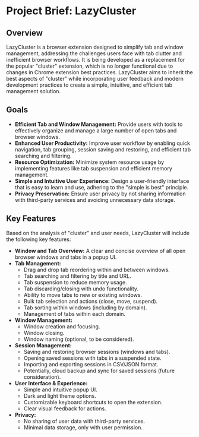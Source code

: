 # Project Brief: LazyCluster

## Overview

LazyCluster is a browser extension designed to simplify tab and window management, addressing the challenges users face with tab clutter and inefficient browser workflows.  It is being developed as a replacement for the popular "cluster" extension, which is no longer functional due to changes in Chrome extension best practices. LazyCluster aims to inherit the best aspects of "cluster" while incorporating user feedback and modern development practices to create a simple, intuitive, and efficient tab management solution.

## Goals

- **Efficient Tab and Window Management:** Provide users with tools to effectively organize and manage a large number of open tabs and browser windows.
- **Enhanced User Productivity:** Improve user workflow by enabling quick navigation, tab grouping, session saving and restoring, and efficient tab searching and filtering.
- **Resource Optimization:** Minimize system resource usage by implementing features like tab suspension and efficient memory management.
- **Simple and Intuitive User Experience:** Design a user-friendly interface that is easy to learn and use, adhering to the "simple is best" principle.
- **Privacy Preservation:** Ensure user privacy by not sharing information with third-party services and avoiding unnecessary data storage.

## Key Features

Based on the analysis of "cluster" and user needs, LazyCluster will include the following key features:

- **Window and Tab Overview:**  A clear and concise overview of all open browser windows and tabs in a popup UI.
- **Tab Management:**
    - Drag and drop tab reordering within and between windows.
    - Tab searching and filtering by title and URL.
    - Tab suspension to reduce memory usage.
    - Tab discarding/closing with undo functionality.
    - Ability to move tabs to new or existing windows.
    - Bulk tab selection and actions (close, move, suspend).
    - Tab sorting within windows (including by domain).
    - Management of tabs within each domain.
- **Window Management:**
    - Window creation and focusing.
    - Window closing.
    - Window naming (optional, to be considered).
- **Session Management:**
    - Saving and restoring browser sessions (windows and tabs).
    - Opening saved sessions with tabs in a suspended state.
    - Importing and exporting sessions in CSV/JSON format.
    - Potentially, cloud backup and sync for saved sessions (future consideration).
- **User Interface & Experience:**
    - Simple and intuitive popup UI.
    - Dark and light theme options.
    - Customizable keyboard shortcuts to open the extension.
    - Clear visual feedback for actions.
- **Privacy:**
    - No sharing of user data with third-party services.
    - Minimal data storage, only with user permission.
